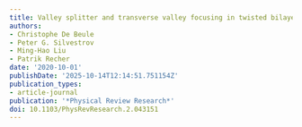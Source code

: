 ```yaml
---
title: Valley splitter and transverse valley focusing in twisted bilayer graphene
authors:
- Christophe De Beule
- Peter G. Silvestrov
- Ming-Hao Liu
- Patrik Recher
date: '2020-10-01'
publishDate: '2025-10-14T12:14:51.751154Z'
publication_types:
- article-journal
publication: '*Physical Review Research*'
doi: 10.1103/PhysRevResearch.2.043151
---
```

